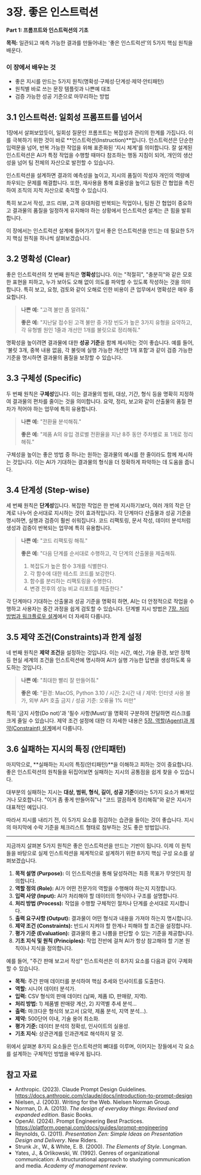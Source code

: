 # 3장. 좋은 인스트럭션

**Part 1: 프롬프트와 인스트럭션의 기초**

**목적:** 일관되고 예측 가능한 결과를 만들어내는 '좋은 인스트럭션'의 5가지 핵심 원칙을 배운다.

### 이 장에서 배우는 것
- 좋은 지시를 만드는 5가지 원칙(명확성·구체성·단계성·제약·안티패턴)
- 원칙별 바로 쓰는 문장 템플릿과 나쁜예 대조
- 검증 가능한 성공 기준으로 마무리하는 방법

## 3.1 인스트럭션: 일회성 프롬프트를 넘어서

1장에서 살펴보았듯이, 일회성 질문인 프롬프트는 복잡성과 관리의 한계를 가집니다. 이를 극복하기 위한 것이 바로 **인스트럭션(Instruction)**입니다. 인스트럭션은 단순한 입력문을 넘어, 반복 가능한 작업을 위해 표준화된 '지시 체계'를 의미합니다. 잘 설계된 인스트럭션은 AI가 특정 작업을 수행할 때마다 참조하는 행동 지침이 되어, 개인의 생산성을 넘어 팀 전체의 자산으로 발전할 수 있습니다.

인스트럭션을 설계하면 결과의 예측성을 높이고, 지시의 품질이 작성자 개인의 역량에 좌우되는 문제를 해결합니다. 또한, 재사용을 통해 효율성을 높이고 팀원 간 협업을 촉진하여 조직의 지적 자산으로 축적할 수 있습니다.

특히 보고서 작성, 코드 리뷰, 고객 응대처럼 반복되는 작업이나, 팀원 간 협업이 중요하고 결과물의 품질을 일정하게 유지해야 하는 상황에서 인스트럭션 설계는 큰 힘을 발휘합니다.

이 장에서는 인스트럭션 설계에 들어가기 앞서 좋은 인스트럭션을 만드는 데 필요한 5가지 핵심 원칙을 하나씩 살펴보겠습니다.

## 3.2 명확성 (Clear)

좋은 인스트럭션의 첫 번째 원칙은 **명확성**입니다. 이는 "적절히", "충분히"와 같은 모호한 표현을 피하고, 누가 보아도 오해 없이 의도를 파악할 수 있도록 작성하는 것을 의미합니다. 특히 보고, 요청, 검토와 같이 오해로 인한 비용이 큰 업무에서 명확성은 매우 중요합니다.

> **나쁜 예:** "고객 불만 좀 알려줘."
>
> **좋은 예:** "지난달 접수된 고객 불만 중 가장 빈도가 높은 3가지 유형을 요약하고, 각 유형별 원인 1줄과 개선안 1개를 불릿으로 정리해줘."

명확성을 높이려면 결과물에 대한 **성공 기준**을 함께 제시하는 것이 좋습니다. 예를 들어, '불릿 3개, 중복 내용 없음, 각 불릿에 실행 가능한 개선안 1개 포함'과 같이 검증 가능한 기준을 명시하면 결과물의 품질을 보장할 수 있습니다.

## 3.3 구체성 (Specific)

두 번째 원칙은 **구체성**입니다. 이는 결과물의 범위, 대상, 기간, 형식 등을 명확히 지정하여 결과물의 편차를 줄이는 것을 의미합니다. 요약, 정리, 보고와 같이 산출물의 품질 편차가 적어야 하는 업무에 특히 유용합니다.

> **나쁜 예:** "전환율 분석해줘."
>
> **좋은 예:** "제품 A의 유입 경로별 전환율을 지난 8주 동안 주차별로 표 1개로 정리해줘."

구체성을 높이는 좋은 방법 중 하나는 원하는 결과물의 예시를 한 줄이라도 함께 제시하는 것입니다. 이는 AI가 기대하는 결과물의 형식을 더 정확하게 파악하는 데 도움을 줍니다.

## 3.4 단계성 (Step-wise)

세 번째 원칙은 **단계성**입니다. 복잡한 작업은 한 번에 지시하기보다, 여러 개의 작은 단계로 나누어 순서대로 지시하는 것이 효과적입니다. 각 단계마다 산출물과 성공 기준을 명시하면, 실행과 검증이 훨씬 쉬워집니다. 코드 리팩토링, 문서 작성, 데이터 분석처럼 생성과 검증이 반복되는 업무에 특히 유용합니다.

> **나쁜 예:** "코드 리팩토링 해줘."
>
> **좋은 예:** "다음 단계를 순서대로 수행하고, 각 단계의 산출물을 제출해줘.
> 1. 복잡도가 높은 함수 3개를 식별한다.
> 2. 각 함수에 대한 테스트 코드를 보강한다.
> 3. 함수를 분리하는 리팩토링을 수행한다.
> 4. 변경 전후의 성능 비교 리포트를 제출한다."

각 단계마다 기대하는 산출물과 성공 기준을 명확히 하면, AI는 더 안정적으로 작업을 수행하고 사용자는 중간 과정을 쉽게 검토할 수 있습니다. 단계별 지시 방법은 [7장. 처리 방법과 워크플로우 설계](07-process-workflow.md)에서 더 자세히 다룹니다.

## 3.5 제약 조건(Constraints)과 한계 설정

네 번째 원칙은 **제약 조건**을 설정하는 것입니다. 이는 시간, 예산, 기술 환경, 보안 정책 등 현실 세계의 조건을 인스트럭션에 명시하여 AI가 실행 가능한 답변을 생성하도록 유도하는 것입니다.

> **나쁜 예:** "최대한 빨리 잘 만들어줘."
>
> **좋은 예:** "환경: MacOS, Python 3.10 / 시간: 2시간 내 / 제약: 인터넷 사용 불가, 외부 API 호출 금지 / 성공 기준: 오류율 1% 미만"

특히 '금지 사항(Do not)'과 '필수 사항(Must)'을 명확히 구분하여 전달하면 리스크를 크게 줄일 수 있습니다. 제약 조건 설정에 대한 더 자세한 내용은 [5장. 역할(Agent)과 제약(Constraint) 설계](05-agent-constraints.md)에서 다룹니다.

## 3.6 실패하는 지시의 특징 (안티패턴)

마지막으로, **실패하는 지시의 특징(안티패턴)**을 이해하고 피하는 것이 중요합니다. 좋은 인스트럭션의 원칙들을 뒤집어보면 실패하는 지시의 공통점을 쉽게 찾을 수 있습니다.

대부분의 실패하는 지시는 **대상, 범위, 형식, 길이, 성공 기준**이라는 5가지 요소가 빠져있거나 모호합니다. "이거 좀 좋게 만들어줘"나 "코드 깔끔하게 정리해줘"와 같은 지시가 대표적인 예입니다.

따라서 지시를 내리기 전, 이 5가지 요소를 점검하는 습관을 들이는 것이 좋습니다. 지시의 마지막에 수락 기준을 체크리스트 형태로 첨부하는 것도 좋은 방법입니다.

---

지금까지 살펴본 5가지 원칙은 좋은 인스트럭션을 만드는 기반이 됩니다. 이제 이 원칙들을 바탕으로 실제 인스트럭션을 체계적으로 설계하기 위한 8가지 핵심 구성 요소를 살펴보겠습니다.

1.  **목적 설명 (Purpose):** 이 인스트럭션을 통해 달성하려는 최종 목표가 무엇인지 정의합니다.
2.  **역할 정의 (Role):** AI가 어떤 전문가의 역할을 수행해야 하는지 지정합니다.
3.  **입력 사양 (Input):** AI가 처리해야 할 데이터의 형식이나 구조를 설명합니다.
4.  **처리 방법 (Process):** 작업을 수행할 구체적인 절차나 단계를 순서대로 지시합니다.
5.  **출력 요구사항 (Output):** 결과물이 어떤 형식과 내용을 가져야 하는지 명시합니다.
6.  **제약 조건 (Constraints):** 반드시 지켜야 할 한계나 피해야 할 조건을 설정합니다.
7.  **평가 기준 (Evaluation):** 결과물의 좋고 나쁨을 판단할 수 있는 기준을 제공합니다.
8.  **기초 지식 및 원칙 (Principles):** 작업 전반에 걸쳐 AI가 항상 참고해야 할 기본 원칙이나 지식을 정의합니다.

예를 들어, "주간 판매 보고서 작성" 인스트럭션은 이 8가지 요소를 다음과 같이 구체화할 수 있습니다.

- **목적:** 주간 판매 데이터를 분석하여 핵심 추세와 인사이트를 도출한다.
- **역할:** 시니어 데이터 분석가.
- **입력:** CSV 형식의 판매 데이터 (날짜, 제품 ID, 판매량, 지역).
- **처리 방법:** 1) 제품별 판매량 계산, 2) 지역별 추세 분석...
- **출력:** 마크다운 형식의 보고서 (요약, 제품 분석, 지역 분석...).
- **제약:** 500단어 이내, 기술 용어 최소화.
- **평가 기준:** 데이터 분석의 정확성, 인사이트의 실용성.
- **기초 지식:** 상관관계를 인과관계로 해석하지 말 것.

 위에서 살펴본 8가지 요소들은 인스트럭션의 뼈대를 이루며, 이어지는 장들에서 각 요소를 설계하는 구체적인 방법을 배우게 됩니다.
 
## 참고 자료

- Anthropic. (2023). Claude Prompt Design Guidelines. https://docs.anthropic.com/claude/docs/introduction-to-prompt-design
- Nielsen, J. (2003). Writing for the Web. Nielsen Norman Group.
- Norman, D. A. (2013). *The design of everyday things: Revised and expanded edition*. Basic Books.
- OpenAI. (2024). Prompt Engineering Best Practices. https://platform.openai.com/docs/guides/prompt-engineering
- Reynolds, G. (2011). *Presentation Zen: Simple Ideas on Presentation Design and Delivery*. New Riders.
- Strunk Jr., W., & White, E. B. (2000). *The Elements of Style*. Longman.
- Yates, J., & Orlikowski, W. (1992). Genres of organizational communication: A structurational approach to studying communication and media. *Academy of management review*.
